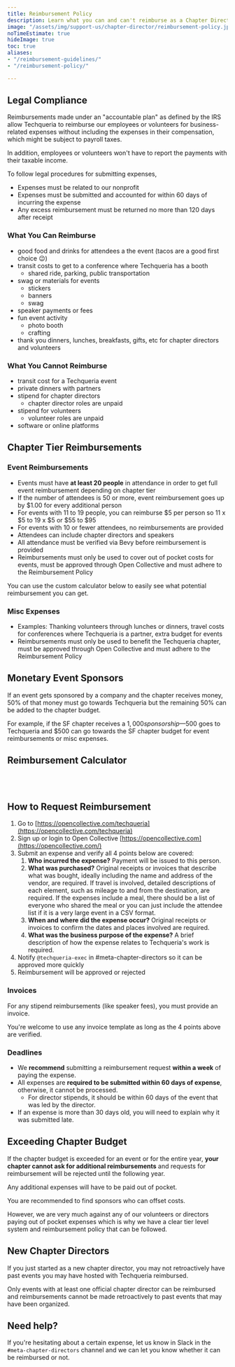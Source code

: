```yaml
---
title: Reimbursement Policy
description: Learn what you can and can't reimburse as a Chapter Director.
image: "/assets/img/support-us/chapter-director/reimbursement-policy.jpg"
noTimeEstimate: true
hideImage: true
toc: true
aliases:
- "/reimbursement-guidelines/"
- "/reimbursement-policy/"

---
```

## Legal Compliance

Reimbursements made under an "accountable plan" as defined by the IRS allow Techqueria to reimburse our employees or volunteers for business-related expenses without including the expenses in their compensation, which might be subject to payroll taxes.

In addition, employees or volunteers won't have to report the payments with their taxable income.

To follow legal procedures for submitting expenses,

* Expenses must be related to our nonprofit
* Expenses must be submitted and accounted for within 60 days of incurring the expense
* Any excess reimbursement must be returned no more than 120 days after receipt

### What You Can Reimburse

* good food and drinks for attendees a the event (tacos are a good first choice 😉)
* transit costs to get to a conference where Techqueria has a booth
  * shared ride, parking, public transportation
* swag or materials for events
  * stickers
  * banners
  * swag
* speaker payments or fees
* fun event activity
  * photo booth
  * crafting
* thank you dinners, lunches, breakfasts, gifts, etc for chapter directors and volunteers

### What You Cannot Reimburse

* transit cost for a Techqueria event
* private dinners with partners
* stipend for chapter directors
  * chapter director roles are unpaid
* stipend for volunteers
  * volunteer roles are unpaid
* software or online platforms

## Chapter Tier Reimbursements

### Event Reimbursements

* Events must have **at least 20 people** in attendance in order to get full event reimbursement depending on chapter tier
* If the number of attendees is 50 or more, event reimbursement goes up by $1.00 for every additional person
* For events with 11 to 19 people, you can reimburse $5 per person so 11 x $5 to 19 x $5 or $55 to $95
* For events with 10 or fewer attendees, no reimbursements are provided
* Attendees can include chapter directors and speakers
* All attendance must be verified via Bevy before reimbursement is provided
* Reimbursements must only be used to cover out of pocket costs for events, must be approved through Open Collective and must adhere to the Reimbursement Policy

You can use the custom calculator below to easily see what potential reimbursement you can get.

### Misc Expenses

* Examples: Thanking volunteers through lunches or dinners, travel costs for conferences where Techqueria is a partner, extra budget for events
* Reimbursements must only be used to benefit the Techqueria chapter, must be approved through Open Collective and must adhere to the Reimbursement Policy

## Monetary Event Sponsors

If an event gets sponsored by a company and the chapter receives money, 50% of that money must go towards Techqueria but the remaining 50% can be added to the chapter budget.

For example, if the SF chapter receives a $1,000 sponsorship — $500 goes to Techqueria and $500 can go towards the SF chapter budget for event reimbursements or misc expenses.

## Reimbursement Calculator

<br>

<div class="uCalc_252699"></div><script> var widgetOptions252699 = { bg_color: "transparent" }; (function() { var a = document.createElement("script"), h = "head"; a.async = true; a.src = (document.location.protocol == "https:" ? "https:" : "http:") + "//ucalc.pro/api/widget.js?id=252699&t="+Math.floor(new Date()/18e5); document.getElementsByTagName(h)[0].appendChild(a) })();</script>

<br>

## How to Request Reimbursement

1. Go to [https://opencollective.com/techqueria](https://opencollective.com/techqueria)
2. Sign up or login to Open Collective [https://opencollective.com](https://opencollective.com/)
3. Submit an expense and verify all 4 points below are covered:
   1. **Who incurred the expense?** Payment will be issued to this person.
   2. **What was purchased?** Original receipts or invoices that describe what was bought, ideally including the name and address of the vendor, are required. If travel is involved, detailed descriptions of each element, such as mileage to and from the destination, are required. If the expenses include a meal, there should be a list of everyone who shared the meal or you can just include the attendee list if it is a very large event in a CSV format.
   3. **When and where did the expense occur?** Original receipts or invoices to confirm the dates and places involved are required.
   4. **What was the business purpose of the expense?** A brief description of how the expense relates to Techqueria's work is required.
4. Notify `@techqueria-exec` in #meta-chapter-directors so it can be approved more quickly
5. Reimbursement will be approved or rejected

### Invoices

For any stipend reimbursements (like speaker fees), you must provide an invoice.

You're welcome to use any invoice template as long as the 4 points above are verified.

### Deadlines

* We **recommend** submitting a reimbursement request **within a week** of paying the expense.
* All expenses are **required to be submitted within 60 days of expense**, otherwise, it cannot be processed.
  * For director stipends, it should be within 60 days of the event that was led by the director.
* If an expense is more than 30 days old, you will need to explain why it was submitted late.

## Exceeding Chapter Budget

If the chapter budget is exceeded for an event or for the entire year, **your chapter cannot ask for additional reimbursements** and requests for reimbursement will be rejected until the following year.

Any additional expenses will have to be paid out of pocket.

You are recommended to find sponsors who can offset costs.

However, we are very much against any of our volunteers or directors paying out of pocket expenses which is why we have a clear tier level system and reimbursement policy that can be followed.

## New Chapter Directors

If you just started as a new chapter director, you may not retroactively have past events you may have hosted with Techqueria reimbursed.

Only events with at least one official chapter director can be reimbursed and reimbursements cannot be made retroactively to past events that may have been organized.

## Need help?

If you're hesitating about a certain expense, let us know in Slack in the `#meta-chapter-directors` channel and we can let you know whether it can be reimbursed or not.
